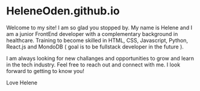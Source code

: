 # HeleneOden.github.io

Welcome to my site!
I am so glad you stopped by. My name is Helene and I am a junior FrontEnd developer with a complementary background in healthcare. Training to become skilled in HTML, CSS, Javascript, Python, React.js and MondoDB ( goal is to be fullstack developer in the future ). 

I am always looking for new challanges and opportunities to grow and learn in the tech industry. Feel free to reach out and connect with me. I look forward to getting to know you!

Love Helene 
